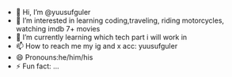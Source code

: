 - 👋 Hi, I’m @yuusufguler
- 👀 I’m interested in learning coding,traveling, riding motorcycles, watching imdb 7+ movies 
- 🌱 I’m currently learning which tech part i will work in
- 📫 How to reach me my ig and x acc: yuusufguler
- 😄 Pronouns:he/him/his
- ⚡ Fun fact: ...

<!---
yuusufguler/yuusufguler is a ✨ special ✨ repository because its `README.md` (this file) appears on your GitHub profile.
You can click the Preview link to take a look at your changes.
--->
